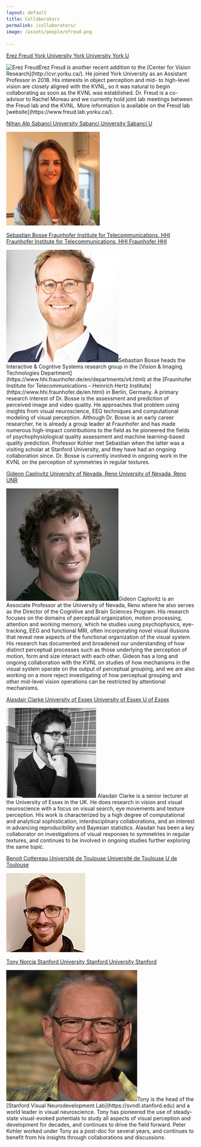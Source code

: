 ```yaml
---
layout: default
title: Collaborators
permalink: /collaborators/
image: /assets/people/efreud.png

---
```

<a class="box-head" href="https://www.freud.lab.yorku.ca/"> 
	<span class="alignleft">Erez Freud</span>
	<span class="wide alignright">York University</span>
	<span class="mid alignright">York University</span>
	<span class="narrow alignright">York U</span>
</a>
<p class="box-body"><img class="small-round" src="/assets/people/efreud.png" alt="Erez Freud">Erez Freud is another recent addition to the [Center for Vision Research](http://cvr.yorku.ca/). He joined York University as an Assistant Professor in 2018. His interests in object perception and mid- to high-level vision are closely aligned with the KVNL, so it was natural to begin collaborating as soon as the KVNL was established. Dr. Freud is a co-advisor to Rachel Moreau and we currently hold joint lab meetings between the Freud lab and the KVNL. More information is available on the Freud lab [website](https://www.freud.lab.yorku.ca/). 
</p>

<a class="box-head" href="https://myweb.sabanciuniv.edu/nihanalp/avnl">
	<span class="alignleft">Nihan Alp</span>
	<span class="wide alignright">Sabanci University</span>
	<span class="mid alignright">Sabanci University</span>
	<span class="narrow alignright">Sabanci U</span>
</a>
<p class="box-body">
	<img class="small-round" src="/assets/people/nalp.png" alt="Nihan Alp">
</p>

<a class="box-head" href="http://iphome.hhi.de/bosse">
	<span class="alignleft">Sebastian Bosse</span>
	<span class="wide alignright">Fraunhofer Institute for Telecommunications, HHI</span>
	<span class="mid alignright">Fraunhofer Institute for Telecommunications, HHI</span>
	<span class="narrow alignright">Fraunhofer HHI</span>
</a>
<p class="box-body">
	<img class="small-round" src="/assets/people/sbosse.png" alt="Sebastian Bosse">Sebastian Bosse heads the Interactive & Cogntive Systems research group in the [Vision & Imaging Technologies Department](https://www.hhi.fraunhofer.de/en/departments/vit.html) at the [Fraunhofer Institute for Telecommunications – Heinrich Hertz Institute](https://www.hhi.fraunhofer.de/en.html) in Berlin, Germany. A primary research interest of Dr. Bosse is the assessment and prediction of perceived image and video quality. He approaches that problem using insights from visual neuroscience, EEG techniques and computational modeling of visual perception. Although Dr. Bosse is an early career researcher, he is already a group leader at Fraunhofer and has made numerous high-impact contributions to the field as he pioneered the fields of psychophysiological quality assessment and machine learning-based quality prediction. Professor Kohler met Sebastian when the latter was a visiting scholar at Stanford University, and they have had an ongoing collaboration since. Dr. Bosse is currently involved in ongoing work in the KVNL on the perception of symmetries in regular textures.
</p>
<a class="box-head" href="https://www.unr.edu/psychology/faculty/gideon-caplovitz">
	<span class="alignleft">Gideon Caplovitz</span>
	<span class="wide alignright">University of Nevada, Reno</span>
	<span class="mid alignright">University of Nevada, Reno</span>
	<span class="narrow alignright">UNR</span>
</a>
<p class="box-body">
	<img class="small-round" src="/assets/people/gcaplovitz.png" alt="Gideon Caplovitz">Gideon Caplovitz is an Associate Professor at the University of Nevada, Reno where he also serves as the Director of the Cognitive and Brain Sciences Program. His research focuses on the domains of perceptual organization, motion processing, attention and working memory, which he studies using psychophysics, eye-tracking, EEG and functional MRI, often incorporating novel visual illusions that reveal new aspects of the functional organization of the visual system. His research has documented and broadened our understanding of how distinct perceptual processes such as those underlying the perception of motion, form and size interact with each other. Gideon has a long and ongoing collaboration with the KVNL on studies of how mechanisms in the visual system operate on the output of perceptual grouping, and we are also working on a more reject investigating of how perceptual grouping and other mid-level vision operations can be restricted by attentional mechanisms.
</p>

<a class="box-head" href="https://www.essex.ac.uk/people/clark28201/alasdair-clarke">
	<span class="alignleft">Alasdair Clarke</span>
	<span class="wide alignright">University of Essex</span>
	<span class="mid alignright">University of Essex</span>
	<span class="narrow alignright">U of Essex</span>
</a>
<p class="box-body"><img class="small-round" src="/assets/people/adfclarke.png" alt="Alasdair Clarke">
	Alasdair Clarke is a senior lecturer at the University of Essex in the UK. He does research in vision and visual neuroscience with a focus on visual search, eye movements and texture perception. His work is characterized by a high degree of computational and analytical sophistication, interdisciplinary collaborations, and an interest in advancing reproducibility and Bayesian statistics. Alasdair has been a key collaborator on investigations of visual responses to symmetries in regular textures, and continues to be involved in ongoing studies further exploring the same topic.
</p>

<a class="box-head" href="">
	<span class="alignleft">Benoit Cottereau</span>
	<span class="wide alignright">Université de Toulouse</span>
	<span class="mid alignright">Université de Toulouse</span>
	<span class="narrow alignright">U de Toulouse</span>
</a>
<p class="box-body">
	<img class="small-round" src="/assets/people/bcottereau.png" alt="Benoit Cottereau">
</p>

<a class="box-head" href="https://svndl.stanford.edu">
	<span class="alignleft">Tony Norcia</span>
	<span class="wide alignright">Stanford University</span>
	<span class="mid alignright">Stanford University</span>
	<span class="narrow alignright">Stanford</span>
</a>
<p class="box-body"><img class="small-round" src="/assets/people/tnorcia.png" alt="Tony Norcia">Tony is the head of the [Stanford Visual Neurodevelopment Lab](https://svndl.stanford.edu)  and a world leader in visual neuroscience. Tony has pioneered the use of steady-state visual-evoked potentials to study all aspects of visual perception and development for decades, and continues to drive the field forward. Peter Kohler worked under Tony as a post-doc for several years, and continues to benefit from his insights through collaborations and discussions. 
</p>


